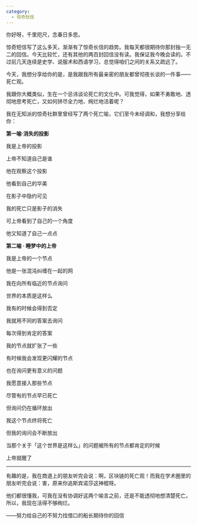```yaml
---
category:
  - 惊奇短信
---
```



你好呀，千里咫尺，念春日多思。

惊奇短信写了这么多天，渐渐有了惊奇长信的趋势。我每天都很期待你那封独一无二的回信。今天比较忙，还有其他的两百封回信没有读。我保证我今晚会读的。不过前几天连续是史学、说服术和西语学习，总觉得咱们之间的关系又疏远了。

今天，我想分享给你的是，是我跟我所有最亲密的朋友都曾彻夜长谈的一件事——死亡观。

我跟你大概类似，生在一个忌讳谈论死亡的文化中。可我觉得，如果不勇敢地、透彻地思考死亡，又如何拼尽全力地、绚烂地活着呢？

我在无知派的惊奇社群里曾经写了两个死亡喻，它们至今未经调和，我想分享给你：

**第一喻·消失的投影**

我是上帝的投影

上帝不知道自己是谁

他在观察这个投影

他看到自己的华美

在影子中隐约可见

我的死亡只是影子的消失

可上帝看到了自己的一个角度

他又知道了自己一点点

**第二喻 · 睡梦中的上帝**

我是上帝的一个节点

他是一张混沌纠缠在一起的网

我在向所有临近的节点询问

世界的本质是这样么

我有的时候会得到否定

我就用不同的答案去询问

每次得到肯定的答案

我的节点就扩张了一些

有时候我会发现更闪耀的节点

也在询问更有意义的问题

我愿意接入那些节点

尽管有的节点早已死亡

但询问仍在循环放出

我这个节点终将死亡

但我的询问会不断放出

当那个关于「这个世界是这样么」的问题被所有的节点都肯定的时候

上帝就醒了

- -----------

有趣的是，我在商道上的朋友听完会说：啊，区块链的死亡观！而我在学术圈里的朋友听完会说：害，原来你追斯宾诺莎这神棍呀。

他们都很懂我，可我在没有协调好这两个喻言之前，还是不能透彻地想清楚死亡。所以，我现在活得不够绚烂。

——努力给自己的不努力找借口的船长期待你的回信